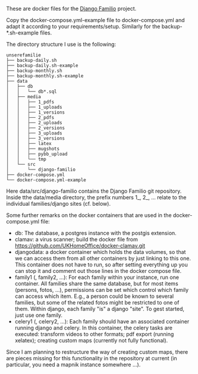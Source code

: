 These are docker files for the [Django Familio](https://github.com/ugoertz/django-familio) project.

Copy the docker-compose.yml-example file to docker-compose.yml and adapt it
according to your requirements/setup. Similarly for the backup-*.sh-example
files.

The directory structure I use is the following:

    unserefamilie
    ├── backup-daily.sh
    ├── backup-daily.sh-example
    ├── backup-monthly.sh
    ├── backup-monthly.sh-example
    ├── data
    │   ├── db
    │   │   └── db*.sql
    │   ├── media
    │   │   ├── 1_pdfs
    │   │   ├── 1_uploads
    │   │   ├── 1_versions
    │   │   ├── 2_pdfs
    │   │   ├── 2_uploads
    │   │   ├── 2_versions
    │   │   ├── 3_uploads
    │   │   ├── 3_versions
    │   │   ├── latex
    │   │   ├── mugshots
    │   │   ├── pybb_upload
    │   │   └── tmp
    │   └── src
    │       └── django-familio
    ├── docker-compose.yml
    └── docker-compose.yml-example

Here data/src/django-familio contains the Django Familio git repository. Inside
tthe data/media directory, the prefix numbers 1_, 2_, ... relate to the
individual families/django sites (cf. below).

Some further remarks on the docker containers that are used in the
docker-compose.yml file:

* db: The database, a postgres instance with the postgis extension.
* clamav: a virus scanner; build the docker file from https://github.com/UKHomeOffice/docker-clamav.git
* djangodata: a docker container which holds the data volumes, so that we can
    access them from all other containers by just linking to this one. This
    container does not have to run, so after setting everything up you can stop
    it and comment out those lines in the docker compose file.
* family1 (, family2, ...): For each family within your instance, run one
    container. All families share the same database, but for most items
    (persons, fotos, ...), permissions can be set which control which family can
    access which item. E.g., a person could be known to several families, but
    some of the related fotos might be restricted to one of them. Within django,
    each family "is" a django "site". To gest started, just use one family.
* celery1 (, celery2, ...): Each family should have an associated container
    running django and celery. In this container, the celery tasks are executed:
    transform videos to other formats; pdf export (running xelatex); creating
    custom maps (currently not fully functional).

Since I am planning to restructure the way of creating custom maps, there are
pieces missing for this functionality in the repository at current (in
particular, you need a mapnik instance somewhere ...).

